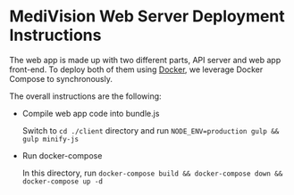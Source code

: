 # MediVision Web Server Deployment Instructions

The web app is made up with two different parts, API server and web app front-end. To deploy both of them using [Docker](www.docker.com), we leverage Docker Compose to synchronously. 

The overall instructions are the following:

- Compile web app code into bundle.js

    Switch to `cd ./client` directory and run `NODE_ENV=production gulp && gulp minify-js`

- Run docker-compose

    In this directory, run `docker-compose build && docker-compose down && docker-compose up -d`

